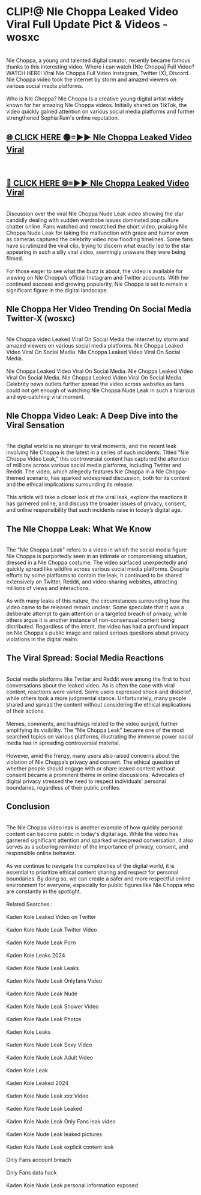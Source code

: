 # CLIP!@ Nle Choppa Leaked Video Viral Full Update Pict & Videos - wosxc
<br>
Nle Choppa, a young and talented digital creator, recently became famous thanks to this interesting video. Where i can watch [Nle Choppa] Full Video? WATCH HERE! Viral Nle Choppa Full Video Instagram, Twitter (X), Discord. Nle Choppa video took the internet by storm and amazed viewers on various social media platforms.
<br><br>
Who is Nle Choppa? Nle Choppa is a creative young digital artist widely known for her amazing Nle Choppa videos. Initially shared on TikTok, the video quickly gained attention on various social media platforms and further strengthened Sophia Rain's online reputation.
<br>
<h2><a href="https://bestclip.site?title=Nle_Choppa">🌐 CLICK HERE 🟢=►► Nle Choppa Leaked Video Viral</a></h2>
<br>
<h2><a href="https://bestclip.site?title=Nle_Choppa">🔴 CLICK HERE 🌐=►► Nle Choppa Leaked Video Viral</a></h2>
<br>
Discussion over the viral Nle Choppa Nude Leak video showing the star candidly dealing with sudden wardrobe issues dominated pop culture chatter online. Fans watched and rewatched the short video, praising Nle Choppa Nude Leak for taking the malfunction with grace and humor even as cameras captured the celebrity video now flooding timelines. Some fans have scrutinized the viral clip, trying to discern what exactly led to the star appearing in such a silly viral video, seemingly unaware they were being filmed.
<br><br>
For those eager to see what the buzz is about, the video is available for viewing on Nle Choppa’s official Instagram and Twitter accounts. With her continued success and growing popularity, Nle Choppa is set to remain a significant figure in the digital landscape.
<br>
<h2>Nle Choppa Her Video Trending On Social Media Twitter-X (wosxc)</h2>
<br>
Nle Choppa video Leaked Viral On Social Media the internet by storm and amazed viewers on various social media platforms. Nle Choppa Leaked Video Viral On Social Media. Nle Choppa Leaked Video Viral On Social Media.
<br><br>
Nle Choppa Leaked Video Viral On Social Media. Nle Choppa Leaked Video Viral On Social Media. Nle Choppa Leaked Video Viral On Social Media. Celebrity news outlets further spread the video across websites as fans could not get enough of watching Nle Choppa Nude Leak in such a hilarious and eye-catching viral moment.
<br>
<h2>Nle Choppa Video Leak: A Deep Dive into the Viral Sensation</h2>
<br>
The digital world is no stranger to viral moments, and the recent leak involving Nle Choppa is the latest in a series of such incidents. Titled "Nle Choppa Video Leak," this controversial content has captured the attention of millions across various social media platforms, including Twitter and Reddit. The video, which allegedly features Nle Choppa in a Nle Choppa-themed scenario, has sparked widespread discussion, both for its content and the ethical implications surrounding its release.
<br><br>
This article will take a closer look at the viral leak, explore the reactions it has garnered online, and discuss the broader issues of privacy, consent, and online responsibility that such incidents raise in today’s digital age.
<br>
<h2>The Nle Choppa Leak: What We Know</h2>
<br>
The "Nle Choppa Leak" refers to a video in which the social media figure Nle Choppa is purportedly seen in an intimate or compromising situation, dressed in a Nle Choppa costume. The video surfaced unexpectedly and quickly spread like wildfire across various social media platforms. Despite efforts by some platforms to contain the leak, it continued to be shared extensively on Twitter, Reddit, and video-sharing websites, attracting millions of views and interactions.
<br><br>
As with many leaks of this nature, the circumstances surrounding how the video came to be released remain unclear. Some speculate that it was a deliberate attempt to gain attention or a targeted breach of privacy, while others argue it is another instance of non-consensual content being distributed. Regardless of the intent, the video has had a profound impact on Nle Choppa's public image and raised serious questions about privacy violations in the digital realm.
<br>
<h2>The Viral Spread: Social Media Reactions</h2>
<br>
Social media platforms like Twitter and Reddit were among the first to host conversations about the leaked video. As is often the case with viral content, reactions were varied. Some users expressed shock and disbelief, while others took a more judgmental stance. Unfortunately, many people shared and spread the content without considering the ethical implications of their actions.
<br><br>
Memes, comments, and hashtags related to the video surged, further amplifying its visibility. The "Nle Choppa Leak" became one of the most searched topics on various platforms, illustrating the immense power social media has in spreading controversial material.
<br><br>
However, amid the frenzy, many users also raised concerns about the violation of Nle Choppa’s privacy and consent. The ethical question of whether people should engage with or share leaked content without consent became a prominent theme in online discussions. Advocates of digital privacy stressed the need to respect individuals' personal boundaries, regardless of their public profiles.
<br>
<h2>Conclusion</h2>
<br>
The Nle Choppa video leak is another example of how quickly personal content can become public in today's digital age. While the video has garnered significant attention and sparked widespread conversation, it also serves as a sobering reminder of the importance of privacy, consent, and responsible online behavior.
<br><br>
As we continue to navigate the complexities of the digital world, it is essential to prioritize ethical content sharing and respect for personal boundaries. By doing so, we can create a safer and more respectful online environment for everyone, especially for public figures like Nle Choppa who are constantly in the spotlight.
<br><br>
Related Searches :
<br><br>
Kaden Kole Leaked Video on Twitter
<br><br>
Kaden Kole Nude Leak Twitter Video
<br><br>
Kaden Kole Nude Leak Porn
<br><br>
Kaden Kole Leaks 2024
<br><br>
Kaden Kole Nude Leak Leaks
<br><br>
Kaden Kole Nude Leak Onlyfans Video
<br><br>
Kaden Kole Nude Leak Nude
<br><br>
Kaden Kole Nude Leak Shower Video
<br><br>
Kaden Kole Nude Leak Photos
<br><br>
Kaden Kole Leaks
<br><br>
Kaden Kole Nude Leak Sexy Video
<br><br>
Kaden Kole Nude Leak Adult Video
<br><br>
Kaden Kole Leak
<br><br>
Kaden Kole Leaked 2024
<br><br>
Kaden Kole Nude Leak xxx Video
<br><br>
Kaden Kole Nude Leak Leaked
<br><br>
Kaden Kole Nude Leak Only Fans leak video
<br><br>
Kaden Kole Nude Leak leaked pictures
<br><br>
Kaden Kole Nude Leak explicit content leak
<br><br>
Only Fans account breach
<br><br>
Only Fans data hack
<br><br>
Kaden Kole Nude Leak personal information exposed